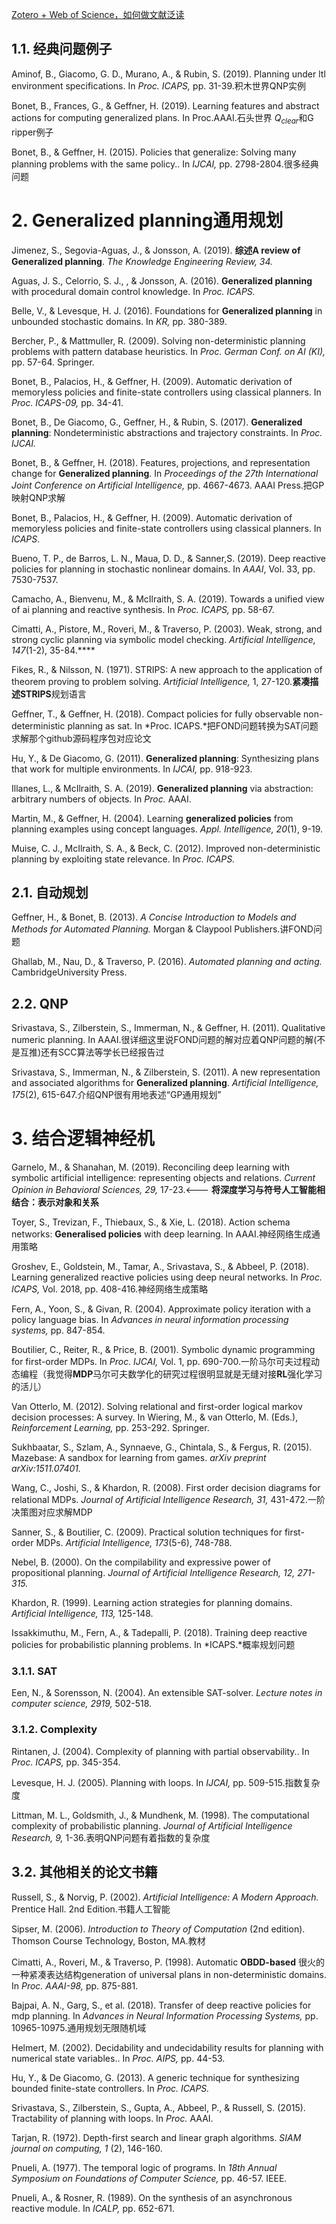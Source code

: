 
[Zotero + Web of Science，如何做文献泛读](https://zhuanlan.zhihu.com/p/259723540)


## 1.1. 经典问题例子

Aminof, B., Giacomo, G. D., Murano, A., & Rubin, S. (2019). Planning under ltl environment specifications. In *Proc. ICAPS,* pp. 31-39.积木世界QNP实例

Bonet, B., Frances, G., & Geffner, H. (2019). Learning features and abstract actions for computing generalized plans. In Proc.AAAI.石头世界 $Q_{clear}$和G ripper例子

Bonet, B., & Geffner, H. (2015). Policies that generalize: Solving many planning problems with the same policy.. In *IJCAI,* pp. 2798-2804.很多经典问题

# 2. Generalized planning通用规划

Jimenez, S., Segovia-Aguas, J., & Jonsson, A. (2019). **综述A review of  Generalized planning**. *The Knowledge Engineering Review, 34.*


Aguas, J. S., Celorrio, S. J., , & Jonsson, A. (2016). **Generalized planning** with procedural domain control knowledge. In *Proc. ICAPS.*

Belle, V., & Levesque, H. J. (2016). Foundations for **Generalized planning** in unbounded stochastic domains. In *KR,* pp. 380-389.

Bercher, P., & Mattmuller, R. (2009). Solving non-deterministic planning problems with pattern database heuristics. In *Proc. German Conf. on AI (KI),* pp. 57-64. Springer.

Bonet, B., Palacios, H., & Geffner, H. (2009). Automatic derivation of memoryless policies and finite-state controllers using classical planners. In *Proc. ICAPS-09,* pp. 34-41.

Bonet, B., De Giacomo, G., Geffner, H., & Rubin, S. (2017). **Generalized planning**: Nondeterministic abstractions and trajectory constraints. In *Proc. IJCAI.*

Bonet, B., & Geffner, H. (2018). Features, projections, and representation change for **Generalized planning**. In *Proceedings of the 27th International Joint Conference on Artificial Intelligence,* pp. 4667-4673. AAAI Press.把GP映射QNP求解

Bonet, B., Palacios, H., & Geffner, H. (2009). Automatic derivation of memoryless policies and finite-state controllers using classical planners. In *ICAPS*.

Bueno, T. P., de Barros, L. N., Maua, D. D., & Sanner,S. (2019). Deep reactive policies for planning in stochastic nonlinear domains. In *AAAI*, Vol. 33, pp. 7530-7537.

Camacho, A., Bienvenu, M., & McIlraith, S. A. (2019). Towards a unified view of ai planning and reactive synthesis. In *Proc. ICAPS,* pp. 58-67.

Cimatti, A., Pistore, M., Roveri, M., & Traverso, P. (2003). Weak, strong, and strong cyclic planning via symbolic model checking. *Artificial Intelligence, 147*(1-2), 35-84.****

Fikes, R., & Nilsson, N. (1971). STRIPS: A new approach to the application of theorem proving to problem solving. *Artificial Intelligence,* 1, 27-120.**紧凑描述STRIPS**规划语言

Geffner, T., & Geffner, H. (2018). Compact policies for fully observable non-deterministic planning as sat. In *Proc. ICAPS.*把FOND问题转换为SAT问题求解那个github源码程序包对应论文

Hu, Y., & De Giacomo, G. (2011). **Generalized planning**: Synthesizing plans that work for multiple environments. In *IJCAI,* pp. 918-923.

Illanes, L., & McIlraith, S. A. (2019). **Generalized planning** via abstraction: arbitrary numbers of objects. In *Proc.* AAAI.

Martin, M., & Geffner, H. (2004). Learning **generalized policies** from planning examples using concept languages. *Appl. Intelligence, 20*(1), 9-19.

Muise, C. J., McIlraith, S. A., & Beck, C. (2012). Improved non-deterministic planning by exploiting state relevance. In *Proc. ICAPS.*

## 2.1. 自动规划

Geffner, H., & Bonet, B. (2013). **A *Concise Introduction** to Models and Methods for Automated Planning.* Morgan & Claypool Publishers.讲FOND问题

Ghallab, M., Nau, D., & Traverso, P. (2016). *Automated planning and acting.* CambridgeUniversity Press.

## 2.2. QNP

Srivastava, S., Zilberstein, S., Immerman, N., & Geffner, H. (2011). Qualitative numeric planning. In AAAI.很详细这里说FOND问题的解对应着QNP问题的解(不是互推)还有SCC算法等学长已经报告过

Srivastava, S., Immerman, N., & Zilberstein, S. (2011). A new representation and associated algorithms for **Generalized planning**. *Artificial Intelligence, 175*(2), 615-647.介绍QNP很有用地表述“GP通用规划”

# 3. 结合逻辑神经机

Garnelo, M., & Shanahan, M. (2019). Reconciling deep learning with symbolic artificial intelligence: representing objects and relations. *Current Opinion in Behavioral Sciences, 29,* 17-23.<--- **将深度学习与符号人工智能相结合：表示对象和关系**

Toyer, S., Trevizan, F., Thiebaux, S., & Xie, L. (2018). Action schema networks: **Generalised policies** with deep learning. In AAAI.神经网络生成通用策略

Groshev, E., Goldstein, M., Tamar, A., Srivastava, S., & Abbeel, P. (2018). Learning generalized reactive policies using deep neural networks. In *Proc. ICAPS,* Vol. 2018, pp. 408-416.神经网络生成策略

Fern, A., Yoon, S., & Givan, R. (2004). Approximate policy iteration with a policy language bias. In *Advances in neural information processing systems,* pp. 847-854.

Boutilier, C., Reiter, R., & Price, B. (2001). Symbolic dynamic programming for first-order MDPs. In *Proc. IJCAI,* Vol. 1, pp. 690-700.一阶马尔可夫过程动态编程（我觉得**MDP**马尔可夫数学化的研究过程很明显就是无缝对接**RL**强化学习的活儿）

Van Otterlo, M. (2012). Solving relational and first-order logical markov decision processes: A survey. In Wiering, M., & van Otterlo, M. (Eds.), *Reinforcement Learning,* pp. 253-292. Springer.

Sukhbaatar, S., Szlam, A., Synnaeve, G., Chintala, S., & Fergus, R. (2015). Mazebase: A sandbox for learning from games. *arXiv preprint arXiv:1511.07401.*

Wang, C., Joshi, S., & Khardon, R. (2008). First order decision diagrams for relational MDPs. *Journal of Artificial Intelligence Research, 31,* 431-472.一阶决策图对应求解MDP

Sanner, S., & Boutilier, C. (2009). Practical solution techniques for first-order MDPs. *Artificial Intelligence, 173*(5-6), 748-788.

Nebel, B. (2000). On the compilability and expressive power of propositional planning. *Journal of Artificial Intelligence Research, 12, 271-315.*

Khardon, R. (1999). Learning action strategies for planning domains. *Artificial Intelligence, 113,* 125-148.

Issakkimuthu, M., Fern, A., & Tadepalli, P. (2018). Training deep reactive policies for probabilistic planning problems. In *ICAPS.*概率规划问题

### 3.1.1. SAT

Een, N., & Sorensson, N. (2004). An extensible SAT-solver. *Lecture notes in computer science, 2919,* 502-518.

### 3.1.2. Complexity 

Rintanen, J. (2004). Complexity of planning with partial observability.. In *Proc. ICAPS,* pp. 345-354.

Levesque, H. J. (2005). Planning with loops. In *IJCAI,* pp. 509-515.指数复杂度

Littman, M. L., Goldsmith, J., & Mundhenk, M. (1998). The computational complexity of probabilistic planning. *Journal of Artificial Intelligence Research, 9,* 1-36.表明QNP问题有着指数的复杂度

## 3.2. 其他相关的论文书籍

Russell, S., & Norvig, P. (2002). *Artificial Intelligence: A Modern Approach.* Prentice Hall. 2nd Edition.书籍人工智能

Sipser, M. (2006). *Introduction to Theory of Computation* (2nd edition). Thomson Course Technology, Boston, MA.教材

Cimatti, A., Roveri, M., & Traverso, P. (1998). Automatic **OBDD-based** 很火的一种紧凑表达结构generation of universal plans in non-deterministic domains. In *Proc. AAAI-98,* pp. 875-881.

Bajpai, A. N., Garg, S., et al. (2018). Transfer of deep reactive policies for mdp planning. In *Advances in Neural Information Processing Systems,* pp. 10965-10975.通用规划无限随机域

Helmert, M. (2002). Decidability and undecidability results for planning with numerical state variables.. In *Proc. AIPS,* pp. 44-53.

Hu, Y., & De Giacomo, G. (2013). A generic technique for synthesizing bounded finite-state controllers. In *Proc. ICAPS.*

Srivastava, S., Zilberstein, S., Gupta, A., Abbeel, P., & Russell, S. (2015). Tractability of planning with loops. In *Proc.* AAAI.

Tarjan, R. (1972). Depth-first search and linear graph algorithms. *SIAM journal on computing, 1* (2), 146-160.

Pnueli, A. (1977). The temporal logic of programs. In *18th Annual Symposium on Foundations of Computer Science,* pp. 46-57. IEEE.

Pnueli, A., & Rosner, R. (1989). On the synthesis of an asynchronous reactive module. In *ICALP,* pp. 652-671.